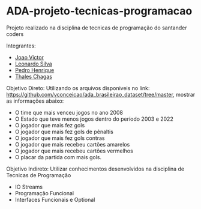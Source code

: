 # ADA-projeto-tecnicas-programacao
Projeto realizado na disciplina de tecnicas de programação do santander coders 

Integrantes:
- [Joao Victor](https://github.com/jvictorscosta)
- [Leonardo Silva](https://github.com/Leonardo7Silva)
- [Pedro Henrique](https://github.com/PedroHenriqueGuerra)
- [Thales Chagas](https://github.com/thales-sz)



Objetivo Direto:
Utilizando os arquivos disponiveis no link: https://github.com/vconceicao/ada_brasileirao_dataset/tree/master,
mostrar as informações abaixo:

- O time que mais venceu jogos no ano 2008
- O Estado que teve menos jogos dentro do período 2003 e 2022
- O jogador que mais fez gols
- O jogador que mais fez gols de pênaltis
- O jogador que mais fez gols contras
- O jogador que mais recebeu cartões amarelos
- O jogador que mais recebeu cartões vermelhos
- O placar da partida com mais gols.

Objetivo Indireto: 
Utilizar conhecimentos desenvolvidos na disciplina de Tecnicas de Programação
- IO Streams 
- Programação Funcional
- Interfaces Funcionais e Optional
